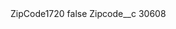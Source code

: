 <?xml version="1.0" encoding="UTF-8"?>
<CustomMetadata xmlns="http://soap.sforce.com/2006/04/metadata" xmlns:xsi="http://www.w3.org/2001/XMLSchema-instance" xmlns:xsd="http://www.w3.org/2001/XMLSchema">
    <label>ZipCode1720</label>
    <protected>false</protected>
    <values>
        <field>Zipcode__c</field>
        <value xsi:type="xsd:string">30608</value>
    </values>
</CustomMetadata>
